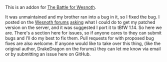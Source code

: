 This is an addon for [The Battle for Wesnoth](https://wesnoth.org).

It was unmaintained and my brother ran into a bug in it, so I fixed the bug.
I posted on the [Wesnoth forums](https://forums.wesnoth.org) [asking](https://forums.wesnoth.org/viewtopic.php?f=6&t=48495) what I could do to get my patched version on the server, and it was suggested I port it to tBfW 1.14.
So here we are. 
There's a section here for issues, so if anyone cares to they can submit bugs and I'll do my best to fix them. Pull requests for with proposed bug fixes are also welcome. If anyone would like to take over this thing, (like the original author, DrakeDragon on the forums) they can let me know via email or by submitting an issue here on GitHub.

